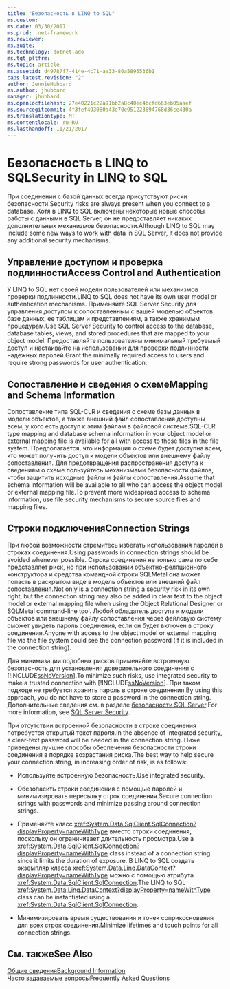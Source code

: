 ```yaml
---
title: "Безопасность в LINQ to SQL"
ms.custom: 
ms.date: 03/30/2017
ms.prod: .net-framework
ms.reviewer: 
ms.suite: 
ms.technology: dotnet-ado
ms.tgt_pltfrm: 
ms.topic: article
ms.assetid: d49787f7-414e-4c71-aa33-80a5895536b1
caps.latest.revision: "2"
author: JennieHubbard
ms.author: jhubbard
manager: jhubbard
ms.openlocfilehash: 27e40221c22a91bb2a8c40ec4bcfd663eb05aaef
ms.sourcegitcommit: 4f3fef493080a43e70e951223894768d36ce430a
ms.translationtype: MT
ms.contentlocale: ru-RU
ms.lasthandoff: 11/21/2017
---
```

# <a name="security-in-linq-to-sql"></a><span data-ttu-id="f5586-102">Безопасность в LINQ to SQL</span><span class="sxs-lookup"><span data-stu-id="f5586-102">Security in LINQ to SQL</span></span>
<span data-ttu-id="f5586-103">При соединении с базой данных всегда присутствуют риски безопасности.</span><span class="sxs-lookup"><span data-stu-id="f5586-103">Security risks are always present when you connect to a database.</span></span> <span data-ttu-id="f5586-104">Хотя в LINQ to SQL включены некоторые новые способы работы с данными в SQL Server, он не предоставляет никаких дополнительных механизмов безопасности.</span><span class="sxs-lookup"><span data-stu-id="f5586-104">Although LINQ to SQL may include some new ways to work with data in SQL Server, it does not provide any additional security mechanisms.</span></span>  
  
## <a name="access-control-and-authentication"></a><span data-ttu-id="f5586-105">Управление доступом и проверка подлинности</span><span class="sxs-lookup"><span data-stu-id="f5586-105">Access Control and Authentication</span></span>  
 <span data-ttu-id="f5586-106">У LINQ to SQL нет своей модели пользователей или механизмов проверки подлинности.</span><span class="sxs-lookup"><span data-stu-id="f5586-106">LINQ to SQL does not have its own user model or authentication mechanisms.</span></span> <span data-ttu-id="f5586-107">Применяйте SQL Server Security для управления доступом к сопоставленным с вашей моделью объектов базе данных, ее таблицам и представлениям, а также хранимым процедурам.</span><span class="sxs-lookup"><span data-stu-id="f5586-107">Use SQL Server Security to control access to the database, database tables, views, and stored procedures that are mapped to your object model.</span></span> <span data-ttu-id="f5586-108">Предоставляйте пользователям минимальный требуемый доступ и настаивайте на использовании для проверки подлинности надежных паролей.</span><span class="sxs-lookup"><span data-stu-id="f5586-108">Grant the minimally required access to users and require strong passwords for user authentication.</span></span>  
  
## <a name="mapping-and-schema-information"></a><span data-ttu-id="f5586-109">Сопоставление и сведения о схеме</span><span class="sxs-lookup"><span data-stu-id="f5586-109">Mapping and Schema Information</span></span>  
 <span data-ttu-id="f5586-110">Сопоставление типа SQL-CLR и сведения о схеме базы данных в модели объектов, а также внешний файл сопоставления доступны всем, у кого есть доступ к этим файлам в файловой системе.</span><span class="sxs-lookup"><span data-stu-id="f5586-110">SQL-CLR type mapping and database schema information in your object model or external mapping file is available for all with access to those files in the file system.</span></span> <span data-ttu-id="f5586-111">Предполагается, что информация о схеме будет доступна всем, кто может получить доступ к модели объектов или внешнему файлу сопоставления. Для предотвращения распространения доступа к сведениям о схеме пользуйтесь механизмами безопасности файлов, чтобы защитить исходные файлы и файлы сопоставления.</span><span class="sxs-lookup"><span data-stu-id="f5586-111">Assume that schema information will be available to all who can access the object model or external mapping file.To prevent more widespread access to schema information, use file security mechanisms to secure source files and mapping files.</span></span>  
  
## <a name="connection-strings"></a><span data-ttu-id="f5586-112">Строки подключения</span><span class="sxs-lookup"><span data-stu-id="f5586-112">Connection Strings</span></span>  
 <span data-ttu-id="f5586-113">При любой возможности стремитесь избегать использования паролей в строках соединения.</span><span class="sxs-lookup"><span data-stu-id="f5586-113">Using passwords in connection strings should be avoided whenever possible.</span></span> <span data-ttu-id="f5586-114">Строка соединения не только сама по себе представляет риск, но при использовании объектно-реляционного конструктора и средства командной строки SQLMetal она может попасть в раскрытом виде в модель объектов или внешний файл сопоставления.</span><span class="sxs-lookup"><span data-stu-id="f5586-114">Not only is a connection string a security risk in its own right, but the connection string may also be added in clear text to the object model or external mapping file when using the Object Relational Designer or SQLMetal command-line tool.</span></span> <span data-ttu-id="f5586-115">Любой обладатель доступа к модели объектов или внешнему файлу сопоставления через файловую систему сможет увидеть пароль соединения, если он будет включен в строку соединения.</span><span class="sxs-lookup"><span data-stu-id="f5586-115">Anyone with access to the object model or external mapping file via the file system could see the connection password (if it is included in the connection string).</span></span>  
  
 <span data-ttu-id="f5586-116">Для минимизации подобных рисков применяйте встроенную безопасность для установления доверительного соединения с [!INCLUDE[ssNoVersion](../../../../../../includes/ssnoversion-md.md)].</span><span class="sxs-lookup"><span data-stu-id="f5586-116">To minimize such risks, use integrated security to make a trusted connection with [!INCLUDE[ssNoVersion](../../../../../../includes/ssnoversion-md.md)].</span></span> <span data-ttu-id="f5586-117">При таком подходе не требуется хранить пароль в строке соединения.</span><span class="sxs-lookup"><span data-stu-id="f5586-117">By using this approach, you do not have to store a password in the connection string.</span></span> <span data-ttu-id="f5586-118">Дополнительные сведения см. в разделе [безопасности SQL Server](../../../../../../docs/framework/data/adonet/sql/sql-server-security.md).</span><span class="sxs-lookup"><span data-stu-id="f5586-118">For more information, see [SQL Server Security](../../../../../../docs/framework/data/adonet/sql/sql-server-security.md).</span></span>  
  
 <span data-ttu-id="f5586-119">При отсутствии встроенной безопасности в строке соединения потребуется открытый текст пароля.</span><span class="sxs-lookup"><span data-stu-id="f5586-119">In the absence of integrated security, a clear-text password will be needed in the connection string.</span></span> <span data-ttu-id="f5586-120">Ниже приведены лучшие способы обеспечения безопасности строки соединения в порядке возрастания риска.</span><span class="sxs-lookup"><span data-stu-id="f5586-120">The best way to help secure your connection string, in increasing order of risk, is as follows:</span></span>  
  
-   <span data-ttu-id="f5586-121">Используйте встроенную безопасность.</span><span class="sxs-lookup"><span data-stu-id="f5586-121">Use integrated security.</span></span>  
  
-   <span data-ttu-id="f5586-122">Обезопасить строки соединения с помощью паролей и минимизировать пересылку строк соединения.</span><span class="sxs-lookup"><span data-stu-id="f5586-122">Secure connection strings with passwords and minimize passing around connection strings.</span></span>  
  
-   <span data-ttu-id="f5586-123">Применяйте класс <xref:System.Data.SqlClient.SqlConnection?displayProperty=nameWithType> вместо строки соединения, поскольку он ограничивает длительность просмотра.</span><span class="sxs-lookup"><span data-stu-id="f5586-123">Use a <xref:System.Data.SqlClient.SqlConnection?displayProperty=nameWithType> class instead of a connection string since it limits the duration of exposure.</span></span> <span data-ttu-id="f5586-124">В LINQ to SQL создать экземпляр класса <xref:System.Data.Linq.DataContext?displayProperty=nameWithType> можно с помощью атрибута <xref:System.Data.SqlClient.SqlConnection>.</span><span class="sxs-lookup"><span data-stu-id="f5586-124">The LINQ to SQL <xref:System.Data.Linq.DataContext?displayProperty=nameWithType> class can be instantiated using a <xref:System.Data.SqlClient.SqlConnection>.</span></span>  
  
-   <span data-ttu-id="f5586-125">Минимизировать время существования и точек соприкосновения для всех строк соединения.</span><span class="sxs-lookup"><span data-stu-id="f5586-125">Minimize lifetimes and touch points for all connection strings.</span></span>  
  
## <a name="see-also"></a><span data-ttu-id="f5586-126">См. также</span><span class="sxs-lookup"><span data-stu-id="f5586-126">See Also</span></span>  
 [<span data-ttu-id="f5586-127">Общие сведения</span><span class="sxs-lookup"><span data-stu-id="f5586-127">Background Information</span></span>](../../../../../../docs/framework/data/adonet/sql/linq/background-information.md)  
 [<span data-ttu-id="f5586-128">Часто задаваемые вопросы</span><span class="sxs-lookup"><span data-stu-id="f5586-128">Frequently Asked Questions</span></span>](../../../../../../docs/framework/data/adonet/sql/linq/frequently-asked-questions.md)
